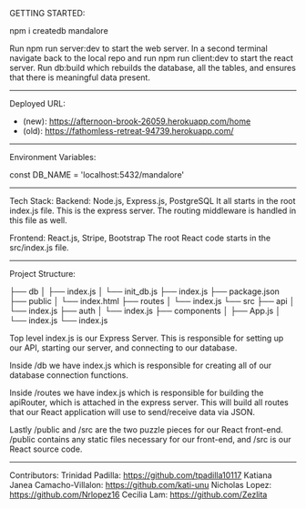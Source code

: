 GETTING STARTED:

npm i
createdb mandalore

Run npm run server:dev to start the web server. In a second terminal navigate back to the local repo and run npm run client:dev to start the react server. Run db:build which rebuilds the database, all the tables, and ensures that there is meaningful data present.

______________________________________________________________________________

Deployed URL: 
- (new): https://afternoon-brook-26059.herokuapp.com/home
- (old): https://fathomless-retreat-94739.herokuapp.com/

______________________________________________________________________________

Environment Variables:

const DB_NAME = 'localhost:5432/mandalore'

______________________________________________________________________________

Tech Stack:
Backend: Node.js, Express.js, PostgreSQL
It all starts in the root index.js file. This is the express server. The routing middleware is handled in this file as well.

Frontend: React.js, Stripe, Bootstrap
The root React code starts in the src/index.js file.
______________________________________________________________________________

Project Structure:

├── db
│   ├── index.js
│   └── init_db.js
├── index.js
├── package.json
├── public
│   └── index.html
├── routes
│   └── index.js
└── src
    ├── api
    │   └── index.js
    ├── auth
    │   └── index.js
    ├── components
    │   ├── App.js
    │   └── index.js
    └── index.js

Top level index.js is our Express Server. This is responsible for setting up our API, starting our server, and connecting to our database.

Inside /db we have index.js which is responsible for creating all of our database connection functions.

Inside /routes we have index.js which is responsible for building the apiRouter, which is attached in the express server. This will build all routes that our React application will use to send/receive data via JSON.

Lastly /public and /src are the two puzzle pieces for our React front-end. /public contains any static files necessary for our front-end, and /src is our React source code.

______________________________________________________________________________
Contributors:
Trinidad Padilla: https://github.com/tpadilla10117
Katiana Janea Camacho-Villalon: https://github.com/kati-unu
Nicholas Lopez: https://github.com/Nrlopez16
Cecilia Lam: https://github.com/Zezlita

